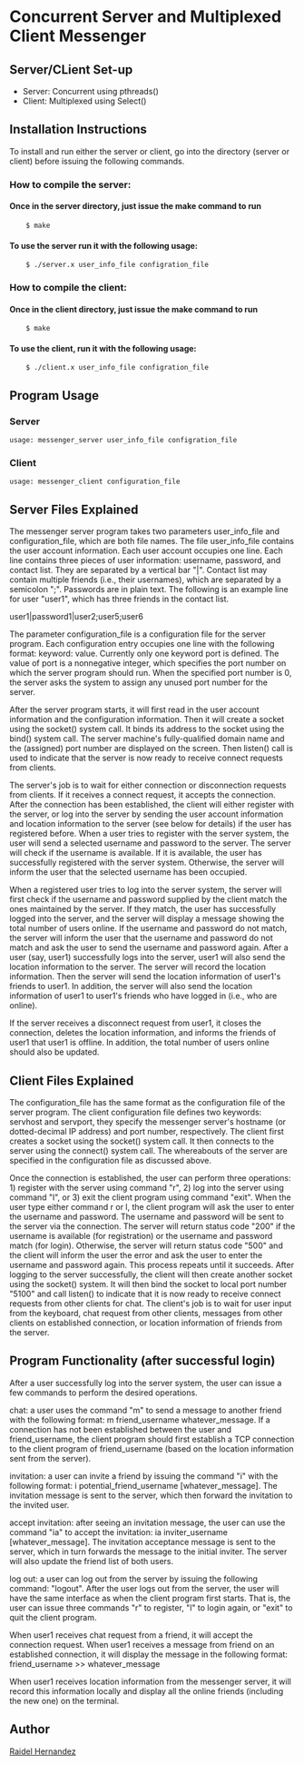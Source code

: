 # Concurrent Server and Multiplexed Client Messenger

## Server/CLient Set-up

* Server: Concurrent using pthreads()
* Client: Multiplexed using Select()

## Installation Instructions
To install and run either the server or client, go into the directory (server or client) before issuing the following commands.
### How to compile the server:

#### Once in the server directory, just issue the make command to run
```
	$ make
```
#### To use the server run it with the following usage:
```
	$ ./server.x user_info_file configration_file
```
### How to compile the client:

#### Once in the client directory, just issue the make command to run
```
	$ make
```
#### To use the client, run it with the following usage:
```
	$ ./client.x user_info_file configration_file
```

## Program Usage
### Server
```
usage: messenger_server user_info_file configration_file
```
### Client
```
usage: messenger_client configuration_file
```

## Server Files Explained
The messenger server program takes two parameters user_info_file and configuration_file, which are both file names. The file user_info_file contains the user account information. Each user account occupies one line. Each line contains three pieces of user information: username, password, and contact list. They are separated by a vertical bar "|". Contact list may contain multiple friends (i.e., their usernames), which are separated by a semicolon ";". Passwords are in plain text. The following is an example line for user "user1", which has three friends in the contact list.

user1|password1|user2;user5;user6

The parameter configuration_file is a configuration file for the server program. Each configuration entry occupies one line with the following format: keyword: value. Currently only one keyword port is defined. The value of port is a nonnegative integer, which specifies the port number on which the server program should run. When the specified port number is 0, the server asks the system to assign any unused port number for the server.  

After the server program starts, it will first read in the user account information and the configuration information. Then it will create a socket using the socket() system call. It binds its address to the socket using the bind() system call. The server machine's fully-qualified domain name and the (assigned) port number are displayed on the screen. Then listen() call is used to indicate that the server is now ready to receive connect requests from clients.

The server's job is to wait for either connection or disconnection requests from clients. If it receives a connect request, it accepts the connection.  After the connection has been established, the client will either register with the server, or log into the server by sending the user account information and location information to the server (see below for details) if the user has registered before. When a user tries to register with the server system, the user will send a selected username and password to the server. The server will check if the username is available. If it is available, the user has successfully registered with the server system. Otherwise, the server will inform the user that the selected username has been occupied.

When a registered user tries to log into the server system, the server will first check if the username and password supplied by the client match the ones maintained by the server. If they match, the user has successfully logged into the server, and the server will display a message showing the total number of users online. If the username and password do not match, the server will inform the user that the username and password do not match and ask the user to send the username and password again. After a user (say, user1) successfully logs into the server, user1 will also send the location information to the server. The server will record the location information. Then the server will send the location information of user1's friends to user1. In addition, the server will also send the location information of user1 to user1's friends who have logged in (i.e., who are online).

If the server receives a disconnect request from user1, it closes the connection, deletes the location information, and informs the friends of user1 that user1 is offline. In addition, the total number of users online should also be updated.

## Client Files Explained
The configuration_file has the same format as the configuration file of the server program. The client configuration file defines two keywords: servhost and servport, they specify the messenger server's hostname (or dotted-decimal IP address) and port number, respectively. The client first creates a socket using the socket() system call. It then connects to the server using the connect() system call. The whereabouts of the server are specified in the configuration file as discussed above.

Once the connection is established, the user can perform three operations: 1) register with the server using command "r", 2) log into the server using command "l", or 3) exit the client program using command "exit". When the user type either command r or l, the client program will ask the user to enter the username and password. The username and password will be sent to the server via the connection. The server will return status code "200" if the username is available (for registration) or the username and password match (for login). Otherwise, the server will return status code "500" and the client will inform the user the error  and ask the user to enter the username and password again. This process repeats until it succeeds. After logging to the server successfully,  the client will then create another socket using the socket() system. It will then bind the socket to local port number "5100" and call listen() to indicate that it is now ready to receive connect requests from other clients for chat. The client's job is to wait for user input from the keyboard, chat request from other clients, messages from other clients on established connection, or location information of friends from the server.

## Program Functionality (after successful login)
After a user successfully log into the server system, the user can issue a few commands to perform the desired operations.

chat: a user uses the command "m" to send a message to another friend with the following format: m friend_username whatever_message. If a connection has not been established between the user and friend_username, the client program should first establish a TCP connection to the client program of friend_username (based on the location information sent from the server).

invitation: a user can invite a friend by issuing the command "i" with the following format: i potential_friend_username [whatever_message]. The invitation message is sent to the server, which then forward the invitation to the invited user.

accept invitation: after seeing an invitation message, the user can use the command "ia" to accept the invitation: ia inviter_username [whatever_message]. The invitation acceptance message is sent to the server, which in turn forwards the message to the initial inviter. The server will also update the friend list of both users.

log out: a user can log out from the server by issuing the following command: "logout". After the user logs out from the server, the user will have the same interface as when the client program first starts. That is, the user can issue three commands "r" to register, "l" to login again, or "exit" to quit the client program.

When user1 receives chat request from a friend, it will accept the connection request. When user1 receives a message from friend on an established connection, it will display the message in the following format:  friend_username >> whatever_message

When user1 receives location information from the messenger server, it will record this information locally and display all the online friends (including the new one) on the terminal.

## Author
[Raidel Hernandez](https://github.com/raidel123)
